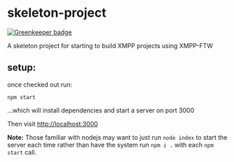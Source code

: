 skeleton-project
================

[![Greenkeeper badge](https://badges.greenkeeper.io/xmpp-ftw/skeleton-project.svg)](https://greenkeeper.io/)

A skeleton project for starting to build XMPP projects using XMPP-FTW


setup:
------
once checked out run:

```npm start```

...which will install dependencies and start a server on port 3000

Then visit [http://localhost:3000](http://localhost:3000)

__Note:__ Those familiar with nodejs may want to just run `node index` to start the server each time rather than have the system run `npm i .` with each `npm start` call.
